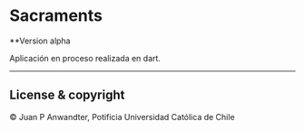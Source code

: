 # Sacraments #

**Version alpha

Aplicación en proceso realizada en dart. 

---

## License & copyright

© Juan P Anwandter, Potificia Universidad Católica de Chile

